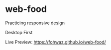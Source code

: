 # web-food

Practicing responsive design

Desktop First

Live Preview: https://fohwaz.github.io/web-food/